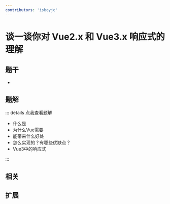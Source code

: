 ```yaml
---
contributors: 'isboyjc'
---
```


# 谈一谈你对 Vue2.x 和 Vue3.x 响应式的理解


## 题干

- 



## 题解

::: details 点我查看题解

  - 什么是
  - 为什么Vue需要
  - 能带来什么好处
  - 怎么实现的？有哪些优缺点？
  - Vue3中的响应式

:::



## 相关



## 扩展
